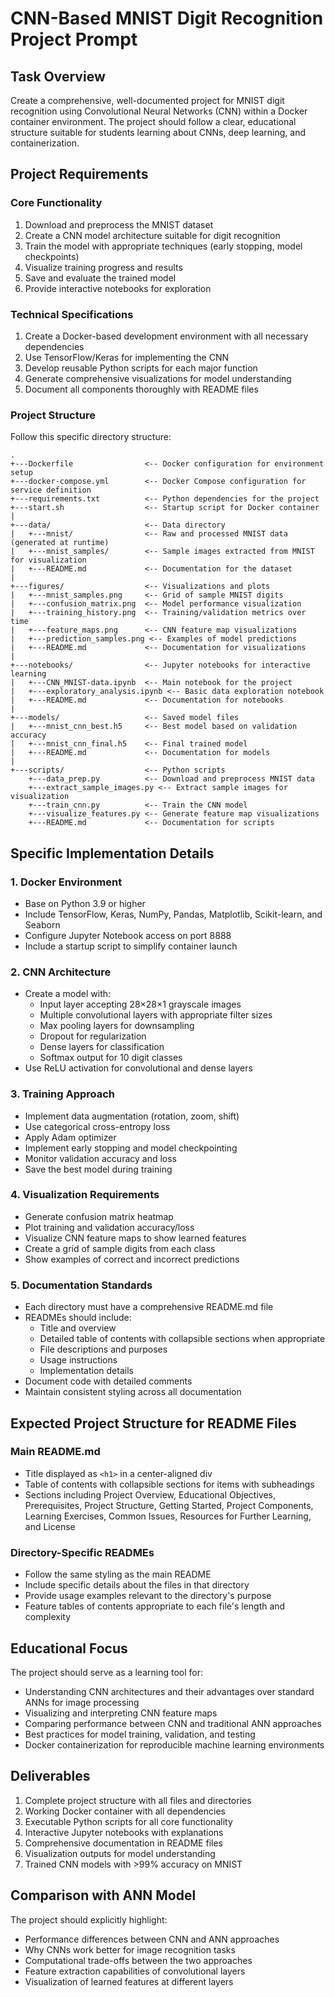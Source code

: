 # CNN-Based MNIST Digit Recognition Project Prompt

## Task Overview

Create a comprehensive, well-documented project for MNIST digit recognition using Convolutional Neural Networks (CNN) within a Docker container environment. The project should follow a clear, educational structure suitable for students learning about CNNs, deep learning, and containerization.

## Project Requirements

### Core Functionality
1. Download and preprocess the MNIST dataset
2. Create a CNN model architecture suitable for digit recognition
3. Train the model with appropriate techniques (early stopping, model checkpoints)
4. Visualize training progress and results
5. Save and evaluate the trained model
6. Provide interactive notebooks for exploration

### Technical Specifications
1. Create a Docker-based development environment with all necessary dependencies
2. Use TensorFlow/Keras for implementing the CNN
3. Develop reusable Python scripts for each major function
4. Generate comprehensive visualizations for model understanding
5. Document all components thoroughly with README files

### Project Structure
Follow this specific directory structure:

```
.
+---Dockerfile                <-- Docker configuration for environment setup
+---docker-compose.yml        <-- Docker Compose configuration for service definition
+---requirements.txt          <-- Python dependencies for the project
+---start.sh                  <-- Startup script for Docker container
|
+---data/                     <-- Data directory
|   +---mnist/                <-- Raw and processed MNIST data (generated at runtime)
|   +---mnist_samples/        <-- Sample images extracted from MNIST for visualization
|   +---README.md             <-- Documentation for the dataset
|
+---figures/                  <-- Visualizations and plots
|   +---mnist_samples.png     <-- Grid of sample MNIST digits
|   +---confusion_matrix.png  <-- Model performance visualization
|   +---training_history.png  <-- Training/validation metrics over time
|   +---feature_maps.png      <-- CNN feature map visualizations
|   +---prediction_samples.png <-- Examples of model predictions
|   +---README.md             <-- Documentation for visualizations
|
+---notebooks/                <-- Jupyter notebooks for interactive learning
|   +---CNN_MNIST-data.ipynb  <-- Main notebook for the project
|   +---exploratory_analysis.ipynb <-- Basic data exploration notebook
|   +---README.md             <-- Documentation for notebooks
|
+---models/                   <-- Saved model files
|   +---mnist_cnn_best.h5     <-- Best model based on validation accuracy
|   +---mnist_cnn_final.h5    <-- Final trained model
|   +---README.md             <-- Documentation for models
|
+---scripts/                  <-- Python scripts
    +---data_prep.py          <-- Download and preprocess MNIST data
    +---extract_sample_images.py <-- Extract sample images for visualization
    +---train_cnn.py          <-- Train the CNN model
    +---visualize_features.py <-- Generate feature map visualizations
    +---README.md             <-- Documentation for scripts
```

## Specific Implementation Details

### 1. Docker Environment
- Base on Python 3.9 or higher
- Include TensorFlow, Keras, NumPy, Pandas, Matplotlib, Scikit-learn, and Seaborn
- Configure Jupyter Notebook access on port 8888
- Include a startup script to simplify container launch

### 2. CNN Architecture
- Create a model with:
  - Input layer accepting 28×28×1 grayscale images
  - Multiple convolutional layers with appropriate filter sizes
  - Max pooling layers for downsampling
  - Dropout for regularization
  - Dense layers for classification
  - Softmax output for 10 digit classes
- Use ReLU activation for convolutional and dense layers

### 3. Training Approach
- Implement data augmentation (rotation, zoom, shift)
- Use categorical cross-entropy loss
- Apply Adam optimizer
- Implement early stopping and model checkpointing
- Monitor validation accuracy and loss
- Save the best model during training

### 4. Visualization Requirements
- Generate confusion matrix heatmap
- Plot training and validation accuracy/loss
- Visualize CNN feature maps to show learned features
- Create a grid of sample digits from each class
- Show examples of correct and incorrect predictions

### 5. Documentation Standards
- Each directory must have a comprehensive README.md file
- READMEs should include:
  - Title and overview
  - Detailed table of contents with collapsible sections when appropriate
  - File descriptions and purposes
  - Usage instructions
  - Implementation details
- Document code with detailed comments
- Maintain consistent styling across all documentation

## Expected Project Structure for README Files

### Main README.md
- Title displayed as `<h1>` in a center-aligned div
- Table of contents with collapsible sections for items with subheadings
- Sections including Project Overview, Educational Objectives, Prerequisites, Project Structure, Getting Started, Project Components, Learning Exercises, Common Issues, Resources for Further Learning, and License

### Directory-Specific READMEs
- Follow the same styling as the main README
- Include specific details about the files in that directory
- Provide usage examples relevant to the directory's purpose
- Feature tables of contents appropriate to each file's length and complexity

## Educational Focus
The project should serve as a learning tool for:
- Understanding CNN architectures and their advantages over standard ANNs for image processing
- Visualizing and interpreting CNN feature maps
- Comparing performance between CNN and traditional ANN approaches
- Best practices for model training, validation, and testing
- Docker containerization for reproducible machine learning environments

## Deliverables
1. Complete project structure with all files and directories
2. Working Docker container with all dependencies
3. Executable Python scripts for all core functionality
4. Interactive Jupyter notebooks with explanations
5. Comprehensive documentation in README files
6. Visualization outputs for model understanding
7. Trained CNN models with >99% accuracy on MNIST

## Comparison with ANN Model
The project should explicitly highlight:
- Performance differences between CNN and ANN approaches
- Why CNNs work better for image recognition tasks
- Computational trade-offs between the two approaches
- Feature extraction capabilities of convolutional layers
- Visualization of learned features at different layers 